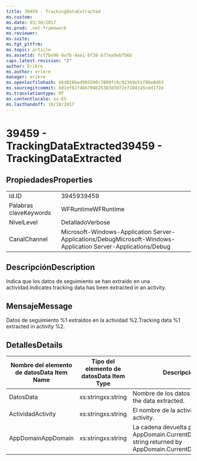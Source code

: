 ```yaml
---
title: 39459 - TrackingDataExtracted
ms.custom: 
ms.date: 03/30/2017
ms.prod: .net-framework
ms.reviewer: 
ms.suite: 
ms.tgt_pltfrm: 
ms.topic: article
ms.assetid: fcf7be96-8a7b-4ae1-bf38-b77ea9ebfb6b
caps.latest.revision: "2"
author: Erikre
ms.author: erikre
manager: erikre
ms.openlocfilehash: b6d828bed905506c7000fc6c92369e51f06e0d83
ms.sourcegitcommit: bd1ef61f4bb794b25383d3d72e71041a5ced172e
ms.translationtype: MT
ms.contentlocale: es-ES
ms.lasthandoff: 10/18/2017
---
```

# <a name="39459---trackingdataextracted"></a><span data-ttu-id="f0a07-102">39459 - TrackingDataExtracted</span><span class="sxs-lookup"><span data-stu-id="f0a07-102">39459 - TrackingDataExtracted</span></span>
## <a name="properties"></a><span data-ttu-id="f0a07-103">Propiedades</span><span class="sxs-lookup"><span data-stu-id="f0a07-103">Properties</span></span>  
  
|||  
|-|-|  
|<span data-ttu-id="f0a07-104">Id.</span><span class="sxs-lookup"><span data-stu-id="f0a07-104">ID</span></span>|<span data-ttu-id="f0a07-105">39459</span><span class="sxs-lookup"><span data-stu-id="f0a07-105">39459</span></span>|  
|<span data-ttu-id="f0a07-106">Palabras clave</span><span class="sxs-lookup"><span data-stu-id="f0a07-106">Keywords</span></span>|<span data-ttu-id="f0a07-107">WFRuntime</span><span class="sxs-lookup"><span data-stu-id="f0a07-107">WFRuntime</span></span>|  
|<span data-ttu-id="f0a07-108">Nivel</span><span class="sxs-lookup"><span data-stu-id="f0a07-108">Level</span></span>|<span data-ttu-id="f0a07-109">Detallado</span><span class="sxs-lookup"><span data-stu-id="f0a07-109">Verbose</span></span>|  
|<span data-ttu-id="f0a07-110">Canal</span><span class="sxs-lookup"><span data-stu-id="f0a07-110">Channel</span></span>|<span data-ttu-id="f0a07-111">Microsoft-Windows-Application Server-Applications/Debug</span><span class="sxs-lookup"><span data-stu-id="f0a07-111">Microsoft-Windows-Application Server-Applications/Debug</span></span>|  
  
## <a name="description"></a><span data-ttu-id="f0a07-112">Descripción</span><span class="sxs-lookup"><span data-stu-id="f0a07-112">Description</span></span>  
 <span data-ttu-id="f0a07-113">Indica que los datos de seguimiento se han extraído en una actividad.</span><span class="sxs-lookup"><span data-stu-id="f0a07-113">Indicates tracking data has been extracted in an activity.</span></span>  
  
## <a name="message"></a><span data-ttu-id="f0a07-114">Mensaje</span><span class="sxs-lookup"><span data-stu-id="f0a07-114">Message</span></span>  
 <span data-ttu-id="f0a07-115">Datos de seguimiento %1 extraídos en la actividad %2.</span><span class="sxs-lookup"><span data-stu-id="f0a07-115">Tracking data %1 extracted in activity %2.</span></span>  
  
## <a name="details"></a><span data-ttu-id="f0a07-116">Detalles</span><span class="sxs-lookup"><span data-stu-id="f0a07-116">Details</span></span>  
  
|<span data-ttu-id="f0a07-117">Nombre del elemento de datos</span><span class="sxs-lookup"><span data-stu-id="f0a07-117">Data Item Name</span></span>|<span data-ttu-id="f0a07-118">Tipo del elemento de datos</span><span class="sxs-lookup"><span data-stu-id="f0a07-118">Data Item Type</span></span>|<span data-ttu-id="f0a07-119">Descripción</span><span class="sxs-lookup"><span data-stu-id="f0a07-119">Description</span></span>|  
|--------------------|--------------------|-----------------|  
|<span data-ttu-id="f0a07-120">Datos</span><span class="sxs-lookup"><span data-stu-id="f0a07-120">Data</span></span>|<span data-ttu-id="f0a07-121">xs:string</span><span class="sxs-lookup"><span data-stu-id="f0a07-121">xs:string</span></span>|<span data-ttu-id="f0a07-122">Nombre de los datos extraídos.</span><span class="sxs-lookup"><span data-stu-id="f0a07-122">The name of the data extracted.</span></span>|  
|<span data-ttu-id="f0a07-123">Actividad</span><span class="sxs-lookup"><span data-stu-id="f0a07-123">Activity</span></span>|<span data-ttu-id="f0a07-124">xs:string</span><span class="sxs-lookup"><span data-stu-id="f0a07-124">xs:string</span></span>|<span data-ttu-id="f0a07-125">El nombre de la actividad.</span><span class="sxs-lookup"><span data-stu-id="f0a07-125">The name of the activity.</span></span>|  
|<span data-ttu-id="f0a07-126">AppDomain</span><span class="sxs-lookup"><span data-stu-id="f0a07-126">AppDomain</span></span>|<span data-ttu-id="f0a07-127">xs:string</span><span class="sxs-lookup"><span data-stu-id="f0a07-127">xs:string</span></span>|<span data-ttu-id="f0a07-128">La cadena devuelta por AppDomain.CurrentDomain.FriendlyName.</span><span class="sxs-lookup"><span data-stu-id="f0a07-128">The string returned by AppDomain.CurrentDomain.FriendlyName.</span></span>|
